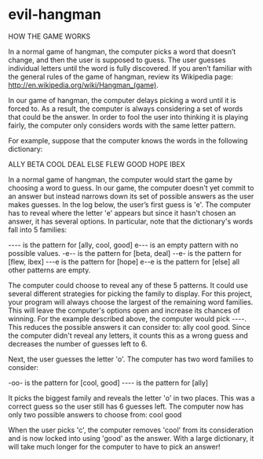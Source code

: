 # evil-hangman

HOW THE GAME WORKS

In a normal game of hangman, the computer picks a word that doesn’t change, and 
then the user is supposed to guess. The user guesses individual letters until the word is 
fully discovered. If you aren’t familiar with the general rules of the game of hangman,
review its Wikipedia page: http://en.wikipedia.org/wiki/Hangman_(game).

In our game of hangman, the computer delays picking a word until it is forced to. As a 
result, the computer is always considering a set of words that could be the answer. In 
order to fool the user into thinking it is playing fairly, the computer only considers words 
with the same letter pattern.

For example, suppose that the computer knows the words in the following dictionary:

ALLY BETA COOL DEAL ELSE FLEW GOOD HOPE IBEX

In a normal game of hangman, the computer would start the game by choosing a word 
to guess. In our game, the computer doesn't yet commit to an answer but instead 
narrows down its set of possible answers as the user makes guesses. In the log below, 
the user’s first guess is 'e'. The computer has to reveal where the letter 'e' appears but 
since it hasn't chosen an answer, it has several options. In particular, note that the
dictionary's words fall into 5 families:

  ---- is the pattern for [ally, cool, good]
  e--- is an empty pattern with no possible values.
  -e-- is the pattern for [beta, deal]
  --e- is the pattern for [flew, ibex]
  ---e is the pattern for [hope]
  e--e is the pattern for [else]
  all other patterns are empty.
  
The computer could choose to reveal any of these 5 patterns. It could use several 
different strategies for picking the family to display. For this project, your program will 
always choose the largest of the remaining word families. This will leave the
computer's options open and increase its chances of winning. For the example 
described above, the computer would pick ----. This reduces the possible answers it 
can consider to: ally cool good. Since the computer didn't reveal any letters, it 
counts this as a wrong guess and decreases the number of guesses left to 6.

Next, the user guesses the letter 'o'. The computer has two word families to consider:

  -oo- is the pattern for [cool, good]
  ---- is the pattern for [ally]

It picks the biggest family and reveals the letter 'o' in two places. This was a correct guess so 
the user still has 6 guesses left. The computer now has only two possible answers to choose 
from: cool good

When the user picks 'c', the computer removes 'cool' from its consideration and is now locked 
into using 'good' as the answer. With a large dictionary, it will take much longer for the computer 
to have to pick an answer!
